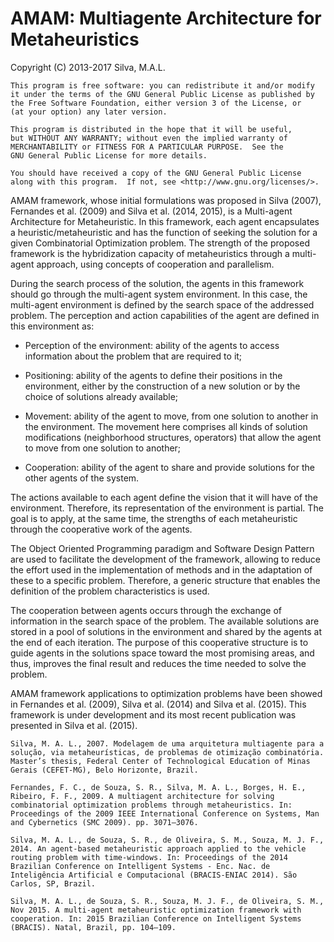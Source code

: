 # AMAM: Multiagente Architecture for Metaheuristics
Copyright (C) 2013-2017 Silva, M.A.L.
 
    This program is free software: you can redistribute it and/or modify
    it under the terms of the GNU General Public License as published by
    the Free Software Foundation, either version 3 of the License, or
    (at your option) any later version.

    This program is distributed in the hope that it will be useful,
    but WITHOUT ANY WARRANTY; without even the implied warranty of
    MERCHANTABILITY or FITNESS FOR A PARTICULAR PURPOSE.  See the
    GNU General Public License for more details.

    You should have received a copy of the GNU General Public License
    along with this program.  If not, see <http://www.gnu.org/licenses/>.
 


AMAM framework, whose initial formulations was proposed in Silva (2007), Fernandes et al. (2009) and Silva et al. (2014, 2015), is a Multi-agent Architecture for Metaheuristic. In this framework, each agent encapsulates a heuristic/metaheuristic and has the function of seeking the solution for a given Combinatorial Optimization problem. The strength of the proposed framework is the hybridization capacity of metaheuristics through a multi-agent approach, using concepts of cooperation and parallelism.

During the search process of the solution, the agents in this framework should go through the multi-agent system environment. In this case, the multi-agent environment is defined by the search space of the addressed problem. The perception and action capabilities of the agent are defined in this environment as:

   - Perception of the environment: ability of the agents to access information about the problem that are required to it;

   - Positioning: ability of the agents to define their positions in the environment, either by the construction of a new solution or by the choice of solutions already available;

   - Movement: ability of the agent to move, from one solution to another in the environment. The movement here comprises all kinds of solution modifications (neighborhood structures, operators) that allow the agent to move from one solution to another;

   - Cooperation: ability of the agent to share and provide solutions for the other agents of the system.

The actions available to each agent define the vision that it will have of the environment. Therefore, its representation of the environment is partial. The goal is to apply, at the same time, the strengths of each metaheuristic through the cooperative work of the agents.

The Object Oriented Programming paradigm and Software Design Pattern are used to facilitate the development of the framework, allowing to reduce the effort used in the implementation of methods and in the adaptation of these to a specific problem. Therefore, a generic structure that enables the definition of the problem characteristics is used.

The cooperation between agents occurs through the exchange of information in the search space of the problem. The available solutions are stored in a pool of solutions in the environment and shared by the agents at the end of each iteration. The purpose of this cooperative structure is to guide agents in the solutions space toward the most promising areas, and thus, improves the final result and reduces the time needed to solve the problem.

AMAM framework applications to optimization problems have been showed in Fernandes et al. (2009), Silva et al. (2014) and Silva et al. (2015). This framework is under development and its most recent publication was presented in Silva et al. (2015).

    Silva, M. A. L., 2007. Modelagem de uma arquitetura multiagente para a solução, via metaheurísticas, de problemas de otimização combinatória. Master’s thesis, Federal Center of Technological Education of Minas Gerais (CEFET-MG), Belo Horizonte, Brazil. 

    Fernandes, F. C., de Souza, S. R., Silva, M. A. L., Borges, H. E., Ribeiro, F. F., 2009. A multiagent architecture for solving combinatorial optimization problems through metaheuristics. In: Proceedings of the 2009 IEEE International Conference on Systems, Man and Cybernetics (SMC 2009). pp. 3071–3076.

    Silva, M. A. L., de Souza, S. R., de Oliveira, S. M., Souza, M. J. F., 2014. An agent-based metaheuristic approach applied to the vehicle routing problem with time-windows. In: Proceedings of the 2014 Brazilian Conference on Intelligent Systems - Enc. Nac. de Inteligência Artificial e Computacional (BRACIS-ENIAC 2014). São Carlos, SP, Brazil.

    Silva, M. A. L., de Souza, S. R., Souza, M. J. F., de Oliveira, S. M., Nov 2015. A multi-agent metaheuristic optimization framework with
    cooperation. In: 2015 Brazilian Conference on Intelligent Systems (BRACIS). Natal, Brazil, pp. 104–109.
